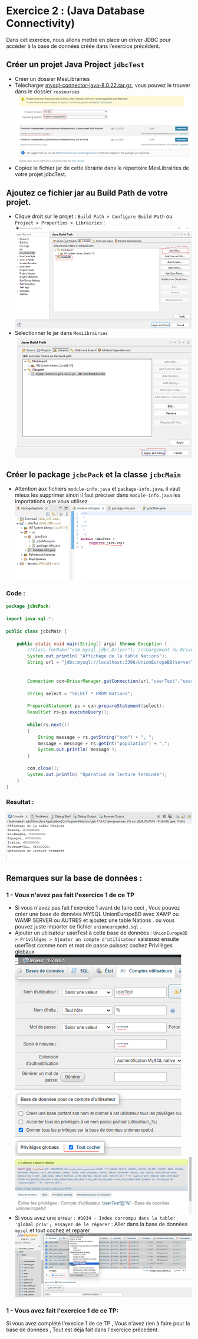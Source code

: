 # Exercice 2 : (Java Database Connectivity)

Dans cet exercice, nous allons mettre en place un driver JDBC pour accéder à la base de données créée dans l’exercice précédent.

## Créer un projet Java Project `jdbcTest`

- Créer un dossier MesLibrairies
- Télécharger [mysql-connector-java-8.0.22.tar.gz](https://downloads.mysql.com/archives/c-j/), vous pouvez le trouver dans le dossier `ressources` ![Mysql Connector](../assets/mysql-connector.png)
- Copiez le fichier jar de cette librairie dans le répertoire MesLibrairies de votre projet jdbcTest.

## Ajoutez ce fichier jar au Build Path de votre projet.

- Clique droit sur le projet : `Build Path > Configure Build Path` ou `Project > Properties > Librairies` : ![Build Path](../assets/buildpath.png)
- Selectionner le jar dans `MesLibrairies` ![Build Path](../assets/buildpath2.png)

## Créer le package `jcbcPack` et la classe `jcbcMain`

- Attention aux fichiers `module-info.java` et `package-info.java`, il vaut mieux les supprimer sinon il faut préciser dans `module-info.java` les importations que vous utilisez ![Build Path](../assets/module-info.png)

### Code : 
```java
package jcbcPack;

import java.sql.*;

public class jcbcMain {
    
    public static void main(String[] args) throws Exception {
        //Class.forName("com.mysql.jdbc.Driver"); //chargement du Driver
        System.out.println( "Affichage de la table Nations");
        String url = "jdbc:mysql://localhost:3306/UnionEuropeBD?serverTimezone=UTC";

        
        Connection con=DriverManager.getConnection(url,"userTest","userTest");
        
        String select = "SELECT * FROM Nations";
        
        PreparedStatement ps = con.prepareStatement(select);
        ResultSet rs=ps.executeQuery();
        
        while(rs.next())
        {
            String message = rs.getString("nom") + ", ";
            message = message + rs.getInt("population") + ".";
            System.out.println( message );
        }
        
        con.close();
        System.out.println( "Opération de lecture terminée");
    }
}
```


### Resultat :
![Result](../assets/Tp4-exo2.png)

## Remarques sur la base de données :
### 1 - Vous n'avez pas fait l'exercice 1 de ce TP
- Si vous n'avez pas fait l'exercice 1 avant de faire ceci , Vous pouvez créer une base de données MYSQL UnionEuropeBD avec XAMP ou WAMP SERVER ou AUTRES et ajoutez une table Nations . ou vous pouvez juste importer ce fichier `unioneuropebd.sql` .  
- Ajouter un utilisateur userTest à cette base de données : `UnionEuropeBD > Privilèges > Ajouter un compte d'utilisateur` saisissez ensuite userTest comme nom et mot de passe puissez cochez Privilèges globaux  
![Create user](../assets/userTest1.png)  
![User created](../assets/userTest.png)
- Si vous avez une erreur :` #1034 - Index corrompu dans la table: 'global_priv'; essayez de le réparer` :  Aller dans la base de données  `mysql` et tout cochez et reparer
![Repair](../assets/reparer.png)


### 1 - Vous avez  fait l'exercice 1 de ce TP:
Si vous avez complété l'execice 1 de ce TP , Vous n'avez rien à faire pour la base de données , Tout est déjà fait dans l'exercice précedent.
